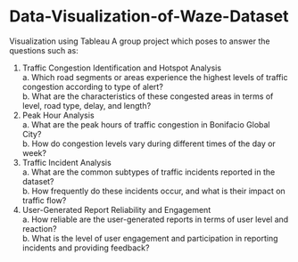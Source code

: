 # Data-Visualization-of-Waze-Dataset
Visualization using Tableau
A group project which poses to answer the questions such as:
  1. Traffic Congestion Identification and Hotspot Analysis <br/> 
    a. Which road segments or areas experience the highest levels of traffic congestion according to type of alert?<br/> 
    b. What are the characteristics of these congested areas in terms of level, road type, delay, and length?
  3. Peak Hour Analysis<br/> 
     a. What are the peak hours of traffic congestion in Bonifacio Global City?<br/> 
     b. How do congestion levels vary during different times of the day or week?
  4. Traffic Incident Analysis<br/> 
     a. What are the common subtypes of traffic incidents reported in the dataset?<br/> 
     b. How frequently do these incidents occur, and what is their impact on traffic flow?
 5. User-Generated Report Reliability and Engagement<br/> 
     a. How reliable are the user-generated reports in terms of user level and reaction?<br/> 
    b. What is the level of user engagement and participation in reporting incidents and providing feedback?

